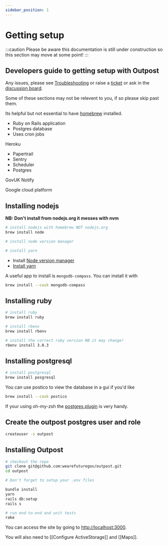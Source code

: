 ```yaml
---
sidebar_position: 1
---
```


# Getting setup

:::caution
Please be aware this documentation is still under construction so this section may move at some point!
:::

## Developers guide to getting setup with Outpost

Any issues, please see [Troubleshooting](troubleshooting.mdx) or raise a [ticket](https://github.com/wearefuturegov/outpost) or ask in the [discussion board](https://github.com/wearefuturegov/outpost/discussions).

Some of these sections may not be relevent to you, if so please skip past them.

Its helpful but not essential to have [homebrew](https://brew.sh/) installed.

- Ruby on Rails application
- Postgres database
- Uses cron jobs

Heroku

- Papertrail
- Sentry
- Scheduler
- Postgres

GovUK Notify

Google cloud platform

## Installing nodejs

**NB: Don't install from nodejs.org it messes with nvm**

```sh
# install nodejs with homebrew NOT nodejs.org
brew install node

# install node version manager

# install yarn
```

- Install [Node version manager](https://github.com/nvm-sh/nvm)
- [Install yarn](https://yarnpkg.com/getting-started/install)

A useful app to install is `mongodb-compass`. You can install it with

```sh
brew install --cask mongodb-compass
```

## Installing ruby

```sh
# install ruby
brew install ruby

# install rbenv
brew install rbenv

# install the correct ruby version NB it may change!
rbenv install 3.0.3
```

## Installing postgresql

```sh
# install postgresql
brew install posgresql
```

You can use postico to view the database in a gui if you'd like

```sh
brew install --cask postico
```

If your using oh-my-zsh the [postgres plugin](https://github.com/ohmyzsh/ohmyzsh/tree/master/plugins/postgres) is very handy.

## Create the outpost postgres user and role

```sh
createuser -s outpost
```

## Installing Outpost

```sh
# checkout the repo
git clone git@github.com:wearefuturegov/outpost.git
cd outpost

# Don't forget to setup your .env files

bundle install
yarn
rails db:setup
rails s

# run end-to-end and unit tests
rake
```

You can access the site by going to [http://localhost:3000](http://localhost:3000).

You will also need to [[Configure ActiveStorage]] and [[Maps]].
